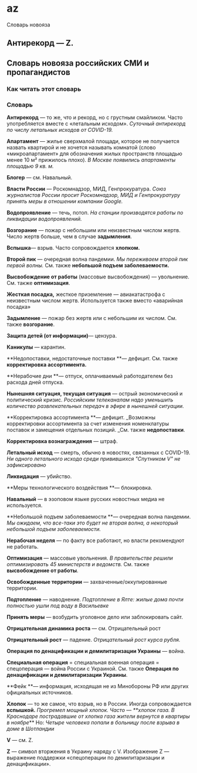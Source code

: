 # az
Словарь новояза

## Антирекорд — Z.


## Словарь новояза российских СМИ и пропагандистов


### Как читать этот словарь


### Словарь

**Антирекорд** — то же, что и рекорд, но с грустным смайликом. Часто употребляется вместе с «летальным исходом». _Суточный антирекорд по числу летальных исходов от COVID-19._

**Апартамент** — жилье сверхмалой площади, которое не получается назвать квартирой и не хочется называть комнатой (слово «микроапартамент» для обозначения жилых пространств площадью менее 10 м² прижилось плохо). _В Москве появились апартаменты площадью 9 кв. м._

**Блогер** — см. Навальный.

**Власти России** — Роскомнадзор, МИД, Генпрокуратура. _Союз журналистов России просит Роскомнадзор, МИД и Генпрокуратуру принять меры в отношении компании Google._

**Водопроявление** — течь, потоп. _На станции производятся работы по ликвидации водопроявлений._

**Возгорание** — пожар с небольшим или неизвестным числом жертв. Число жертв больше, чем в случае **задымления**.

**Вспышка**— взрыв. Часто сопровождается **хлопком.**

**Второй пик** — очередная волна пандемии. _Мы переживаем второй пик первой волны._ См. также **небольшой подъем заболеваемости.**

**Высвобождение от работы** (массовые высвобождения) — увольнение. См. также **оптимизация**.

**Жесткая посадка,** жесткое приземление — авиакатастрофа с неизвестным числом жертв. Используется также вместо «аварийная посадка»

**Задымление** — пожар без жертв или с небольшим их числом. См. также **возгорание**.

**Защита детей (от информации)**— цензура.

**Каникулы** — карантин.

**Недопоставки, недостаточные поставки **— дефицит. См. также **корректировка ассортимента.**

**Нерабочие дни **— отпуск, оплачиваемый работодателем без расхода дней отпуска.

**Нынешняя ситуация, текущая ситуация** — острый экономический и политический кризис. _Российским телеканалам надо уменьшить количество развлекательных передач в эфире в нынешней ситуации._

**Корректировка ассортимента **— дефицит. _Возможны корректировки ассортимента за счет изменения номенклатуры поставок и замещения отдельных позиций. _См. также **недопоставки**.

**Корректировка вознаграждения** — штраф.

**Летальный исход** — смерть, обычно в новостях, связанных с COVID-19. _Ни одного летального исхода среди привившихся "Спутником V" не зафиксировано_

**Ликвидация** — убийство.

**Меры технологического воздействия **— блокировка.

**Навальный** — в эзоповом языке русских новостных медиа не используется.

**Небольшой подъем заболеваемости **— очередная волна пандемии. _Мы ожидаем, что все-таки это будет не вторая волна, а некоторый небольшой подъем заболеваемости._ 

**Нерабочая неделя** — по факту все работают, но власти рекомендуют не работать.

**Оптимизация** — массовые увольнения. _В правительстве решили оптимизировать 45 министерств и ведомств._ См. также **высвобождение от работы**.

**Освобожденные территории** — захваченные/оккупированные территории.

**Подтопление** — наводнение. _Подтопление в Ялте: жилые дома почти полностью ушли под воду в Васильевке_

**Принять меры** — возбудить уголовное дело или заблокировать сайт.

**Отрицательная динамика роста** — см. Отрицательный рост

**Отрицательный рост** — падение. _Отрицательный рост курса рубля._

**Операция по денацификации и демилитаризации Украины** — война.

**Специальная операция** = специальная военная операция = спецоперация — война России с Украиной. См. также **Операция по денацификации и демилитаризации Украины**.

**Фейк **— информация, исходящая не из Минобороны РФ или других официальных источников.

**Хлопок** — то же самое, что взрыв, но в России. Иногда сопровождается **вспышкой.** _Прогремел мощный хлопок. _Часто — **хлопок газа._ В Краснодаре пострадавшие от хлопка газа жители вернутся в квартиры в ноябре_** Но: _Четыре человека попали в больницу после взрыва в доме в Шотландии_

**V** — см. Z.

**Z** — символ вторжения в Украину наряду с V. Изображение Z — выражение поддержки «спецоперации по демилитаризации и денацификации».
